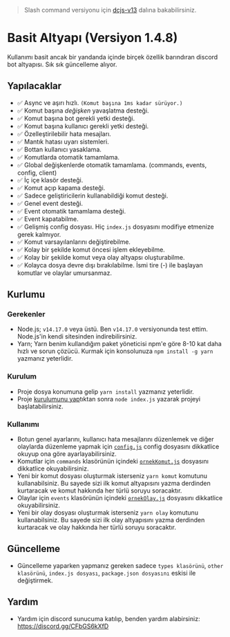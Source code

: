 >
> Slash command versiyonu için [dcjs-v13](https://github.com/TheArmagan/basit-altyapi/tree/dcjs-v13) dalına bakabilirsiniz.
>

# Basit Altyapı (Versiyon 1.4.8)

Kullanımı basit ancak bir yandanda içinde birçek özellik barındıran discord bot altyapısı. Sık sık güncelleme alıyor.

## Yapılacaklar

- ✅ Async ve aşırı hızlı. `(Komut başına 1ms kadar sürüyor.)`
- ✅ Komut başına _değişken_ yavaşlatma desteği.
- ✅ Komut başına bot gerekli yetki desteği.
- ✅ Komut başına kullanıcı gerekli yetki desteği.
- ✅ Özelleştirilebilir hata mesajları.
- ✅ Mantık hatası uyarı sistemleri.
- ✅ Bottan kullanıcı yasaklama.
- ✅ Komutlarda otomatik tamamlama.
- ✅ Global değişkenlerde otomatik tamamlama. (commands, events, config, client)
- ✅ İç içe klasör desteği.
- ✅ Komut açıp kapama desteği.
- ✅ Sadece geliştiricilerin kullanabildiği komut desteği.
- ✅ Genel event desteği.
- ✅ Event otomatik tamamlama desteği.
- ✅ Event kapatabilme.
- ✅ Gelişmiş config dosyası. Hiç `index.js` dosyasını modifiye etmenize gerek kalmıyor.
- ✅ Komut varsayılanlarını değiştirebilme.
- ✅ Kolay bir şekilde komut öncesi işlem ekleyebilme.
- ✅ Kolay bir şekilde komut veya olay altyapsı oluşturabilme.
- ✅ Kolayca dosya devre dışı bırakılabilme. İsmi tire (-) ile başlayan komutlar ve olaylar umursanmaz.

## Kurlumu

### Gerekenler
- Node.js; `v14.17.0` veya üstü. Ben `v14.17.0` versiyonunda test ettim. Node.js'in kendi sitesinden indirebilirsiniz.
- Yarn; Yarn benim kullandığım paket yöneticisi npm'e göre 8-10 kat daha hızlı ve sorun çözücü. Kurmak için konsolunuza `npm install -g yarn` yazmanız yeterlidir.

### Kurulum
- Proje dosya konumuna gelip `yarn install` yazmanız yeterlidir.
- Proje [kurulumunu yap](#kullanımı)tıktan sonra `node index.js` yazarak projeyi başlatabilirsiniz.

### Kullanımı
- Botun genel ayarlarını, kullanıcı hata mesajlarını düzenlemek ve diğer olaylarda düzenleme yapmak için [`config.js`](./config.js) config dosyasını dikkatlice okuyup ona göre ayarlayabilirsiniz.
- Komutlar için `commands` klasörünün içindeki [`ornekKomut.js`](./commands/ornekKomut.js) dosyasını dikkatlice okuyabilirsiniz.
- Yeni bir komut dosyası oluşturmak isterseniz `yarn komut` komutunu kullanabilsiniz. Bu sayede sizi ilk komut altyapısını yazma derdinden kurtaracak ve komut hakkında her türlü soruyu soracaktır.
- Olaylar için `events` klasörünün içindeki [`ornekOlay.js`](./events/ornekOlay.js) dosyasını dikkatlice okuyabilirsiniz.
- Yeni bir olay dosyası oluşturmak isterseniz `yarn olay` komutunu kullanabilsiniz. Bu sayede sizi ilk olay altyapısını yazma derdinden kurtaracak ve olay hakkında her türlü soruyu soracaktır.

## Güncelleme

- Güncelleme yaparken yapmanız gereken sadece `types klasörünü`, `other klasörünü`, `index.js dosyası`, `package.json dosyasını` eskisi ile değiştirmek.

## Yardım

- Yardım için discord sunucuma katılıp, benden yardım alabirsiniz: https://discord.gg/CFbGS6kXfD
